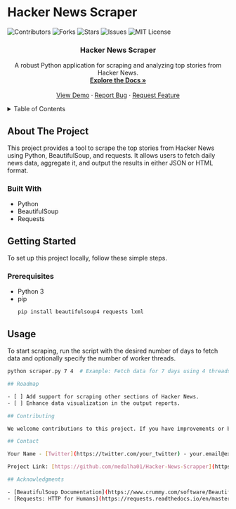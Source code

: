 # Hacker News Scraper

![Contributors](https://img.shields.io/github/contributors/medalha01/Hacker-News-Scrapper.svg?style=for-the-badge)
![Forks](https://img.shields.io/github/forks/medalha01/Hacker-News-Scrapper.svg?style=for-the-badge)
![Stars](https://img.shields.io/github/stars/medalha01/Hacker-News-Scrapper.svg?style=for-the-badge)
![Issues](https://img.shields.io/github/issues/medalha01/Hacker-News-Scrapper.svg?style=for-the-badge)
![MIT License](https://img.shields.io/github/license/medalha01/Hacker-News-Scrapper.svg?style=for-the-badge)

<div align="center">
  <a href="https://github.com/medalha01/Hacker-News-Scrapper">
  </a>

  <h3 align="center">Hacker News Scraper</h3>

  <p align="center">
    A robust Python application for scraping and analyzing top stories from Hacker News.
    <br />
    <a href="https://github.com/medalha01/Hacker-News-Scrapper"><strong>Explore the Docs »</strong></a>
    <br />
    <br />
    <a href="https://github.com/medalha01/Hacker-News-Scrapper">View Demo</a>
    ·
    <a href="https://github.com/medalha01/Hacker-News-Scrapper/issues/new?labels=bug&template=bug-report---.md">Report Bug</a>
    ·
    <a href="https://github.com/medalha01/Hacker-News-Scrapper/issues/new?labels=enhancement&template=feature-request---.md">Request Feature</a>
  </p>
</div>

<details>
  <summary>Table of Contents</summary>
  <ol>
    <li><a href="#about-the-project">About The Project</a></li>
    <li><a href="#getting-started">Getting Started</a>
      <ul>
        <li><a href="#prerequisites">Prerequisites</a></li>
        <li><a href="#installation">Installation</a></li>
      </ul>
    </li>
    <li><a href="#usage">Usage</a></li>
    <li><a href="#roadmap">Roadmap</a></li>
    <li><a href="#contributing">Contributing</a></li>
    <li><a href="#license">License</a></li>
    <li><a href="#contact">Contact</a></li>
    <li><a href="#acknowledgments">Acknowledgments</a></li>
  </ol>
</details>

## About The Project

This project provides a tool to scrape the top stories from Hacker News using Python, BeautifulSoup, and requests. It allows users to fetch daily news data, aggregate it, and output the results in either JSON or HTML format.

### Built With

- Python
- BeautifulSoup
- Requests

## Getting Started

To set up this project locally, follow these simple steps.

### Prerequisites

- Python 3
- pip
  ```sh
  pip install beautifulsoup4 requests lxml
  ```
## Usage

To start scraping, run the script with the desired number of days to fetch data and optionally specify the number of worker threads.

  ```sh
  python scraper.py 7 4  # Example: Fetch data for 7 days using 4 threads```

## Roadmap

- [ ] Add support for scraping other sections of Hacker News.
- [ ] Enhance data visualization in the output reports.

## Contributing

We welcome contributions to this project. If you have improvements or bug fixes, feel free to fork the repo and submit a pull request.

## Contact

Your Name - [Twitter](https://twitter.com/your_twitter) - your.email@example.com

Project Link: [https://github.com/medalha01/Hacker-News-Scrapper](https://github.com/medalha01/Hacker-News-Scrapper)

## Acknowledgments

- [BeautifulSoup Documentation](https://www.crummy.com/software/BeautifulSoup/bs4/doc/)
- [Requests: HTTP for Humans](https://requests.readthedocs.io/en/master/)
